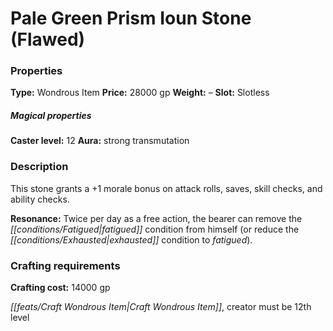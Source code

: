 ﻿---
Title: "Pale Green Prism Ioun Stone (Flawed)"
Type: "Wondrous Item"
Price: "28000 gp"
Weight: "–"
Slot: "Slotless"
Caster level: "12"
Aura: "strong transmutation"
Description: |
  "This stone grants a +1 morale bonus on attack rolls, saves, skill checks, and ability checks.
  **Resonance:** Twice per day as a free action, the bearer can remove the fatigued condition from himself (or reduce the exhausted condition to fatigued)."
Crafting cost: "14000 gp"
Sources: "['Seekers of Secrets']"
---

# Pale Green Prism Ioun Stone (Flawed)

### Properties

**Type:** Wondrous Item **Price:** 28000 gp **Weight:** – **Slot:** Slotless

##### Magical properties

**Caster level:** 12 **Aura:** strong transmutation

### Description

This stone grants a +1 morale bonus on attack rolls, saves, skill checks, and ability checks.

**Resonance:** Twice per day as a free action, the bearer can remove the _[[conditions/Fatigued|fatigued]]_ condition from himself (or reduce the _[[conditions/Exhausted|exhausted]]_ condition to _fatigued_).

### Crafting requirements

**Crafting cost:** 14000 gp

_[[feats/Craft Wondrous Item|Craft Wondrous Item]]_, creator must be 12th level

